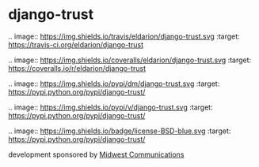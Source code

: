 django-trust
============

.. image:: https://img.shields.io/travis/eldarion/django-trust.svg
    :target: https://travis-ci.org/eldarion/django-trust

.. image:: https://img.shields.io/coveralls/eldarion/django-trust.svg
    :target: https://coveralls.io/r/eldarion/django-trust

.. image:: https://img.shields.io/pypi/dm/django-trust.svg
    :target:  https://pypi.python.org/pypi/django-trust/

.. image:: https://img.shields.io/pypi/v/django-trust.svg
    :target:  https://pypi.python.org/pypi/django-trust/

.. image:: https://img.shields.io/badge/license-BSD-blue.svg
    :target:  https://pypi.python.org/pypi/django-trust/



development sponsored by [Midwest Communications](http://mwcradio.com/)
